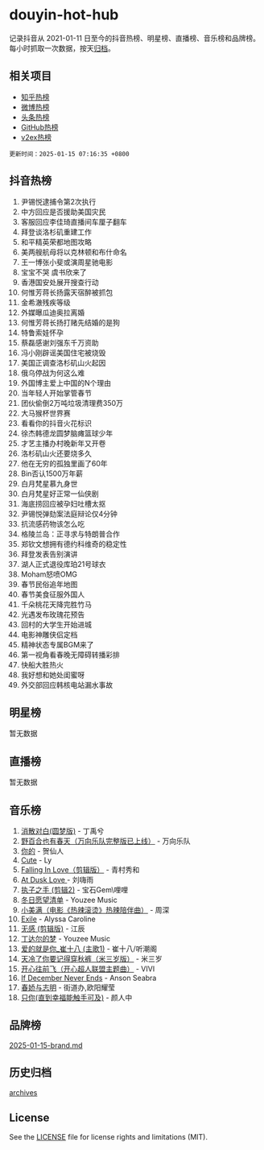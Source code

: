 # douyin-hot-hub

记录抖音从 2021-01-11 日至今的抖音热榜、明星榜、直播榜、音乐榜和品牌榜。每小时抓取一次数据，按天[归档](archives)。

## 相关项目

- [知乎热榜](https://github.com/lonnyzhang423/zhihu-hot-hub)
- [微博热榜](https://github.com/lonnyzhang423/weibo-hot-hub)
- [头条热榜](https://github.com/lonnyzhang423/toutiao-hot-hub)
- [GitHub热榜](https://github.com/lonnyzhang423/github-hot-hub)
- [v2ex热榜](https://github.com/lonnyzhang423/v2ex-hot-hub)


`更新时间：2025-01-15 07:16:35 +0800`

## 抖音热榜

1. 尹锡悦逮捕令第2次执行
1. 中方回应是否援助美国灾民
1. 客服回应李佳琦直播间车厘子翻车
1. 拜登谈洛杉矶重建工作
1. 和平精英荣都地图攻略
1. 美两艘航母将以克林顿和布什命名
1. 王一博张小斐或演周星驰电影
1. 宝宝不哭 虞书欣来了
1. 香港国安处展开搜查行动
1. 何惟芳蒋长扬露天宿醉被抓包
1. 金希澈残疾等级
1. 外媒曝瓜迪奥拉离婚
1. 何惟芳蒋长扬打赌先结婚的是狗
1. 特鲁索娃怀孕
1. 蔡磊感谢刘强东千万资助
1. 冯小刚辟谣美国住宅被烧毁
1. 美国正调查洛杉矶山火起因
1. 俄乌停战为何这么难
1. 外国博主爱上中国的N个理由
1. 当年轻人开始掌管春节
1. 团伙偷倒2万吨垃圾清理费350万
1. 大马猴杯世界赛
1. 看看你的抖音火花标识
1. 徐杰韩德龙圆梦脑瘫篮球少年
1. 才艺主播办村晚新年又开卷
1. 洛杉矶山火还要烧多久
1. 他在无穷的孤独里画了60年
1. Bin否认1500万年薪
1. 白月梵星慕九身世
1. 白月梵星好正常一仙侠剧
1. 海底捞回应被孕妇吐槽太抠
1. 尹锡悦弹劾案法庭辩论仅4分钟
1. 抗流感药物该怎么吃
1. 格陵兰岛：正寻求与特朗普合作
1. 郑钦文想拥有德约科维奇的稳定性
1. 拜登发表告别演讲
1. 湖人正式退役库珀21号球衣
1. Moham怒喷OMG
1. 春节民俗追年地图
1. 春节美食征服外国人
1. 千朵桃花天降完胜竹马
1. 光遇发布玫瑰花预告
1. 回村的大学生开始进城
1. 电影神雕侠侣定档
1. 精神状态专属BGM来了
1. 第一视角看春晚无障碍转播彩排
1. 快船大胜热火
1. 我好想和她处闺蜜呀
1. 外交部回应韩核电站漏水事故

## 明星榜

暂无数据

## 直播榜

暂无数据

## 音乐榜

1. [消散对白(圆梦版)](https://sf5-hl-cdn-tos.douyinstatic.com/obj/tos-cn-ve-2774/og4jB5I5IizzoZVAAAzWgBMAsMDWoArfwBOiFs) - 丁禹兮
1. [野百合也有春天（万向乐队完整版已上线）](https://sf5-hl-cdn-tos.douyinstatic.com/obj/tos-cn-ve-2774/oMnUxhRAMiAGBqDtIPBQ7ACYQZFlJCftcgeDJE) - 万向乐队
1. [你的](https://sf3-cdn-tos.douyinstatic.com/obj/tos-cn-ve-2774/oYuIeKf42jB7sEV6B2upMdpYAgfrQWj0FeRegh) - 贺仙人
1. [Cute](https://sf5-hl-cdn-tos.douyinstatic.com/obj/tos-cn-ve-2774/o4IbIzHWKAAB4wsS5qMBRiiAlEBGTpQRNfFvuo) - Ly
1. [Falling In Love（剪辑版）](https://sf5-hl-cdn-tos.douyinstatic.com/obj/tos-cn-ve-2774/o8ajpA8zzgBPahbBIO8AcKGBLJezFCRd1wfP9f) - 青村秀和
1. [ At Dusk  Love ](https://sf5-hl-cdn-tos.douyinstatic.com/obj/tos-cn-ve-2774/o8CrpCf5CaYgI4ZrtQgMQAFEfuGqNnRSDQAPBc) - 刘嗨雨
1. [执子之手 (剪辑2)](https://sf5-hl-cdn-tos.douyinstatic.com/obj/tos-cn-ve-2774/oUoZLQjCc31XzqsBnBQUNgeKtYPBcgbFDwtfcu) - 宝石Gem\哩哩
1. [冬日愿望清单](https://sf3-cdn-tos.douyinstatic.com/obj/tos-cn-ve-2774/oIIgUOeamCFCVAzxN6MFRLIBlLGpUqQxeeHrLE) - Youzee Music
1. [小美满（电影《热辣滚烫》热辣陪伴曲）](https://sf5-hl-cdn-tos.douyinstatic.com/obj/tos-cn-ve-2774/o0GAn2lSgfZIDUgtevCGDQYnFg4CwnrBaxbTZL) - 周深
1. [Exile](https://sf5-hl-cdn-tos.douyinstatic.com/obj/tos-cn-ve-2774/oYj4gAQTknKE3WW0Je8KGmQ7z1cA4FefwtbufD) - Alyssa Caroline
1. [无感 (剪辑版)](https://sf5-hl-cdn-tos.douyinstatic.com/obj/tos-cn-ve-2774/o0eIsUzJBDlQaQFC5OFlgbMEZC1TFYBftOBn6p) - 江辰
1. [丁达尔的梦](https://sf5-hl-cdn-tos.douyinstatic.com/obj/tos-cn-ve-2774/oMU3WirUZBVQkAC9ccG5P2IQirziZM2RTInUY) - Youzee Music
1. [爱的就是你_崔十八 (主歌1)](https://sf5-hl-cdn-tos.douyinstatic.com/obj/tos-cn-ve-2774/oI5BO5DhFZ6UTcNCnZaOCBLtZ7WIMQGfgnXf5E) - 崔十八/听潮阁
1. [天冷了你要记得穿秋裤（米三岁版）](https://sf5-hl-cdn-tos.douyinstatic.com/obj/tos-cn-ve-2774/oQlIwVIDWiZ6BQilAorS7MA0AgCkQDvcZAdm1) - 米三岁
1. [开心往前飞（开心超人联盟主题曲）](https://sf5-hl-cdn-tos.douyinstatic.com/obj/tos-cn-ve-2774/9d8fb7c82cf1421fb93a9fe925275e0a) - VIVI
1. [If December Never Ends](https://sf6-cdn-tos.douyinstatic.com/obj/tos-cn-ve-2774/oY1IQMoTgCFIBg8RZifyqlBBt1UFgitTYmxeOS) - Anson Seabra
1. [春娇与志明](https://sf5-hl-cdn-tos.douyinstatic.com/obj/tos-cn-ve-2774/e530d8fceb7044b39707d7f9ff54add1) - 街道办,欧阳耀莹
1. [只你(直到幸福能触手可及)](https://sf5-hl-cdn-tos.douyinstatic.com/obj/tos-cn-ve-2774/o0lBkRDzFTeaVSUz3ZZSCBVtZ5DIMQGfgmEAuE) - 颜人中

## 品牌榜

[2025-01-15-brand.md](archives/2025-01-15-brand.md)

## 历史归档

[archives](archives)

## License

See the [LICENSE](LICENSE) file for license rights and limitations (MIT).
